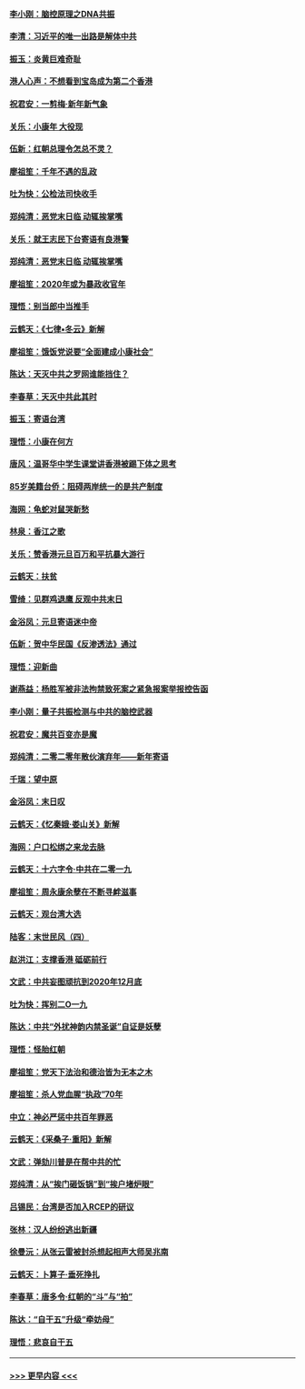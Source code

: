 #### [李小刚：脑控原理之DNA共振](../pages/nsc993/n11780962.md?t=01101633) 
#### [李清：习近平的唯一出路是解体中共](../pages/nsc993/n11780866.md?t=01101633) 
#### [振玉：炎黄巨难奇耻](../pages/nsc993/n11779632.md?t=01101633) 
#### [港人心声：不想看到宝岛成为第二个香港](../pages/nsc993/n11778817.md?t=01101633) 
#### [祝君安：一剪梅‧新年新气象](../pages/nsc993/n11776340.md?t=01101633) 
#### [关乐：小康年 大役现](../pages/nsc993/n11774213.md?t=01101633) 
#### [伍新：红朝总理令怎总不灵？](../pages/nsc993/n11770813.md?t=01101633) 
#### [廖祖笙：千年不遇的乱政](../pages/nsc993/n11770373.md?t=01101633) 
#### [吐为快：公检法司快收手](../pages/nsc993/n11770359.md?t=01101633) 
#### [郑纯清：恶党末日临 动辄挨掌嘴](../pages/nsc993/n11769912.md?t=01101633) 
#### [关乐：就王志民下台寄语有良港警](../pages/nsc993/n11769903.md?t=01101633) 
#### [郑纯清：恶党末日临 动辄挨掌嘴](../pages/nsc993/n11769356.md?t=01101633) 
#### [廖祖笙：2020年或为暴政收官年](../pages/nsc993/n11768216.md?t=01101633) 
#### [理悟：别当郎中当推手](../pages/nsc993/n11768243.md?t=01101633) 
#### [云鹤天：《七律▪冬云》新解](../pages/nsc993/n11768204.md?t=01101633) 
#### [廖祖笙：饿饭党说要“全面建成小康社会”](../pages/nsc993/n11767482.md?t=01101633) 
#### [陈达：天灭中共之罗网谁能挡住？](../pages/nsc993/n11767465.md?t=01101633) 
#### [李春草：天灭中共此其时](../pages/nsc993/n11767452.md?t=01101633) 
#### [振玉：寄语台湾](../pages/nsc993/n11767432.md?t=01101633) 
#### [理悟：小康在何方](../pages/nsc993/n11767394.md?t=01101633) 
#### [唐风：温哥华中学生课堂讲香港被踢下体之思考](../pages/nsc993/n11766848.md?t=01101633) 
#### [85岁美籍台侨：阻碍两岸统一的是共产制度](../pages/nsc993/n11765043.md?t=01101633) 
#### [海网：龟蛇对鼠哭新愁](../pages/nsc993/n11764895.md?t=01101633) 
#### [林泉：香江之歌](../pages/nsc993/n11764415.md?t=01101633) 
#### [关乐：赞香港元旦百万和平抗暴大游行](../pages/nsc993/n11764382.md?t=01101633) 
#### [云鹤天：扶贫](../pages/nsc993/n11764245.md?t=01101633) 
#### [雪绮：见群鸡退鹰  反观中共末日](../pages/nsc993/n11762112.md?t=01101633) 
#### [金浴凤：元旦寄语迷中帝](../pages/nsc993/n11761788.md?t=01101633) 
#### [伍新：贺中华民国《反渗透法》通过](../pages/nsc993/n11761994.md?t=01101633) 
#### [理悟：迎新曲](../pages/nsc993/n11761152.md?t=01101633) 
#### [谢燕益：杨胜军被非法拘禁致死案之紧急报案举报控告函](../pages/nsc993/n11756134.md?t=01101633) 
#### [李小刚：量子共振检测与中共的脑控武器](../pages/nsc993/n11754518.md?t=01101633) 
#### [祝君安：魔共百变亦是魔](../pages/nsc993/n11754469.md?t=01101633) 
#### [郑纯清：二零二零年散伙演弃年——新年寄语](../pages/nsc993/n11754195.md?t=01101633) 
#### [千瑞：望中原](../pages/nsc993/n11754159.md?t=01101633) 
#### [金浴凤：末日叹](../pages/nsc993/n11752359.md?t=01101633) 
#### [云鹤天：《忆秦娥‧娄山关》新解](../pages/nsc993/n11752348.md?t=01101633) 
#### [海网：户口松绑之来龙去脉](../pages/nsc993/n11752328.md?t=01101633) 
#### [云鹤天：十六字令‧中共在二零一九](../pages/nsc993/n11752305.md?t=01101633) 
#### [廖祖笙：周永康余孽在不断寻衅滋事](../pages/nsc993/n11751013.md?t=01101633) 
#### [云鹤天：观台湾大选](../pages/nsc993/n11751007.md?t=01101633) 
#### [陆客：末世民风（四）](../pages/nsc993/n11749203.md?t=01101633) 
#### [赵洪江：支撑香港 砥砺前行](../pages/nsc993/n11748482.md?t=01101633) 
#### [文武：中共妄图顽抗到2020年12月底](../pages/nsc993/n11748446.md?t=01101633) 
#### [吐为快：挥别二O一九](../pages/nsc993/n11748411.md?t=01101633) 
#### [陈达：中共“外扰神韵内禁圣诞”自证是妖孽](../pages/nsc993/n11748226.md?t=01101633) 
#### [理悟：怪胎红朝](../pages/nsc993/n11748206.md?t=01101633) 
#### [廖祖笙：党天下法治和德治皆为无本之木](../pages/nsc993/n11748135.md?t=01101633) 
#### [廖祖笙：杀人党血腥“执政”70年](../pages/nsc993/n11745144.md?t=01101633) 
#### [中立：神必严惩中共百年罪恶](../pages/nsc993/n11744970.md?t=01101633) 
#### [云鹤天：《采桑子‧重阳》新解](../pages/nsc993/n11744948.md?t=01101633) 
#### [文武：弹劾川普是在帮中共的忙](../pages/nsc993/n11744758.md?t=01101633) 
#### [郑纯清：从“挨门砸饭锅”到“挨户堵炉眼”](../pages/nsc993/n11744745.md?t=01101633) 
#### [吕锡民：台湾是否加入RCEP的研议](../pages/nsc993/n11744701.md?t=01101633) 
#### [张林：汉人纷纷逃出新疆](../pages/nsc993/n11743530.md?t=01101633) 
#### [徐曼沅：从张云雷被封杀想起相声大师吴兆南](../pages/nsc993/n11741816.md?t=01101633) 
#### [云鹤天：卜算子‧垂死挣扎](../pages/nsc993/n11739956.md?t=01101633) 
#### [李春草：唐多令‧红朝的“斗”与“拍”](../pages/nsc993/n11739830.md?t=01101633) 
#### [陈达：“自干五”升级“牵妨母”](../pages/nsc993/n11739724.md?t=01101633) 
#### [理悟：悲哀自干五](../pages/nsc993/n11739547.md?t=01101633) 

----
#### [ >>> 更早内容 <<< ](../indexes/nsc993-earlier.md)
